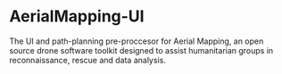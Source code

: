 # AerialMapping-UI
The UI and path-planning pre-proccesor for Aerial Mapping, an open source drone software toolkit designed to assist humanitarian groups in reconnaissance, rescue and data analysis. 
